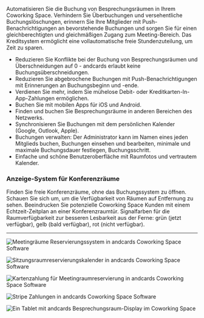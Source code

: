 Automatisieren Sie die Buchung von Besprechungsräumen in Ihrem Coworking Space. Verhindern Sie Überbuchungen und versehentliche Buchungslöschungen, erinnern Sie Ihre Mitglieder mit Push-Benachrichtigungen an bevorstehende Buchungen und sorgen Sie für einen gleichberechtigten und gleichmäßigen Zugang zum Meeting-Bereich. Das Kreditsystem ermöglicht eine vollautomatische freie Stundenzuteilung, um Zeit zu sparen.

- Reduzieren Sie Konflikte bei der Buchung von Besprechungsräumen und Überschneidungen auf 0 - andcards erlaubt keine Buchungsüberschneidungen.
- Reduzieren Sie abgebrochene Buchungen mit Push-Benachrichtigungen mit Erinnerungen an Buchungsbeginn und -ende.
- Verdienen Sie mehr, indem Sie mühelose Debit- oder Kreditkarten-In-App-Zahlungen ermöglichen.
- Buchen Sie mit mobilen Apps für iOS und Android.
- Finden und buchen Sie Besprechungsräume in anderen Bereichen des Netzwerks.
- Synchronisieren Sie Buchungen mit dem persönlichen Kalender (Google, Outlook, Apple).
- Buchungen verwalten: Der Administrator kann im Namen eines jeden Mitglieds buchen, Buchungen einsehen und bearbeiten, minimale und maximale Buchungsdauer festlegen, Buchungsschritt.
- Einfache und schöne Benutzeroberfläche mit Raumfotos und vertrautem Kalender.

### Anzeige-System für Konferenzräume

Finden Sie freie Konferenzräume, ohne das Buchungssystem zu öffnen. Schauen Sie sich um, um die Verfügbarkeit von Räumen auf Entfernung zu sehen. Beeindrucken Sie potenzielle Coworking Space Kunden mit einem Echtzeit-Zeitplan an einer Konferenzraumtür. Signalfarben für die Raumverfügbarkeit zur besseren Lesbarkeit aus der Ferne: grün (jetzt verfügbar), gelb (bald verfügbar), rot (nicht verfügbar).

---

![Meetingräume Reservierungssystem in andcards Coworking Space Software](https://d7ccq1i35b0cj.cloudfront.net/andcards-bookings-main-light-en-1920-1200.png)

![Sitzungsraumreservierungskalender in andcards Coworking Space Software](https://d7ccq1i35b0cj.cloudfront.net/andcards-bookings-calendar-light-en-1920-1200.png)

![Kartenzahlung für Meetingraumreservierung in andcards Coworking Space Software](https://d7ccq1i35b0cj.cloudfront.net/andcards-bookings-create-payment-methods-card-light-en-1920-1200.png)

![Stripe Zahlungen in andcards Coworking Space Software](https://d7ccq1i35b0cj.cloudfront.net/andcards-bookings-create-pay-with-stripe-light-en-1920-1200.png)

![Ein Tablet mit andcards Besprechungsraum-Display im Coworking Space](https://d7ccq1i35b0cj.cloudfront.net/andcards-bookings-room-display-en-1920-1200.png)
